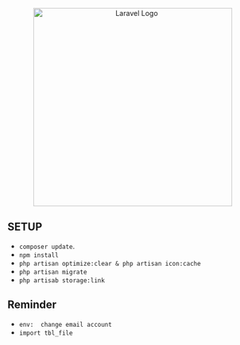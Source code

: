 <p align="center"><a href="https://laravel.com" target="_blank"><img src="../public/logo.png" width="400" alt="Laravel Logo"></a></p>


## SETUP


- `composer update`.
- `npm install`
- `php artisan optimize:clear & php artisan icon:cache`
- `php artisan migrate`
- `php artisab storage:link`




## Reminder
- `env:  change email account`
- `import tbl_file`



